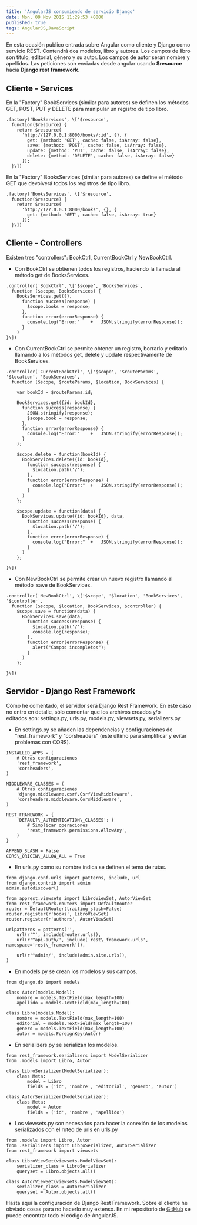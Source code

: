 ```yaml
---
title: 'AngularJS consumiendo de servicio Django'
date: Mon, 09 Nov 2015 11:29:53 +0000
published: true
tags: AngularJS,JavaScript
---
```


En esta ocasión publico entrada sobre Angular como cliente y Django como servicio REST. Contendrá dos modelos, libro y autores. Los campos de libro son título, editorial, género y su autor. Los campos de autor serán nombre y apellidos. Las peticiones son enviadas desde angular usando **$resource** hacía **Django rest framework**.

## Cliente - Services

En la "Factory" BookServices (similar para autores) se definen los métodos GET, POST, PUT y DELETE para manipular un registro de tipo libro.

```
.factory('BookServices', \['$resource',
  function($resource) {
    return $resource(
      'http://127.0.0.1:8000/books/:id', {}, {
        get: {method: 'GET', cache: false, isArray: false},
        save: {method: 'POST', cache: false, isArray: false},
        update: {method: 'PUT', cache: false, isArray: false},
        delete: {method: 'DELETE', cache: false, isArray: false}
      });
  }\])
```

En la "Factory" BooksServices (similar para autores) se define el método GET que devolverá todos los registros de tipo libro.

```
.factory('BooksServices', \['$resource',
  function($resource) {
    return $resource(
      'http://127.0.0.1:8000/books', {}, {
        get: {method: 'GET', cache: false, isArray: true}
      });
  }\])
```

## Cliente - Controllers

Existen tres "controllers": BookCtrl, CurrentBookCtrl y NewBookCtrl.

*   Con BookCtrl se obtienen todos los registros, haciendo la llamada al método get de BooksServices.

```
.controller('BookCtrl', \['$scope', 'BooksServices',
  function ($scope, BooksServices) {
    BooksServices.get({},
      function success(response) {
        $scope.books = response;
      },
      function error(errorResponse) {
        console.log("Error:"	+	JSON.stringify(errorResponse));
      }
    )
}\])
```

*   Con CurrentBookCtrl se permite obtener un registro, borrarlo y editarlo llamando a los métodos get, delete y update respectivamente de BookServices.

```
.controller('CurrentBookCtrl', \['$scope', '$routeParams', '$location', 'BookServices',
  function ($scope, $routeParams, $location, BookServices) {

    var bookId = $routeParams.id;

    BookServices.get({id: bookId},
      function success(response) {
        JSON.stringify(response);
        $scope.book = response;
      },
      function error(errorResponse) {
        console.log("Error:"	+	JSON.stringify(errorResponse));
      }
    );

    $scope.delete = function(bookId) {
      BookServices.delete({id: bookId},
        function success(response) {
          $location.path('/');
        },
        function error(errorResponse) {
          console.log("Error:"	+	JSON.stringify(errorResponse));
        }
      )
    };

    $scope.update = function(data) {
      BookServices.update({id: bookId}, data,
        function success(response) {
          $location.path('/');
        },
        function error(errorResponse) {
          console.log("Error:"	+	JSON.stringify(errorResponse));
        }
      )
    };

}\])
```

*   Con NewBookCtrl se permite crear un nuevo registro llamando al método  save de BookServices.

```
.controller('NewBookCtrl', \['$scope', '$location', 'BookServices', '$controller',
  function ($scope, $location, BookServices, $controller) {
    $scope.save = function(data) {
      BookServices.save(data,
        function success(response) {
          $location.path('/');
          console.log(response);
        },
        function error(errorResponse) {
          alert("Campos incompletos");
        }
      )
    };

}\])
```

## Servidor - Django Rest Framework

Cómo he comentado, el servidor será Django Rest Framework. En este caso no entro en detalle, sólo comentar que los archivos creados y/o editados son: settings.py, urls.py, models.py, viewsets.py, serializers.py

*   En settings.py se añaden las dependencias y configuraciones de "rest_framework" y "corsheaders" (este último para simplificar y evitar problemas con CORS).

```
INSTALLED_APPS = (
    # Otras configuraciones
    'rest_framework',
    'corsheaders',
)

MIDDLEWARE_CLASSES = (
    # Otras configuraciones
    'django.middleware.csrf.CsrfViewMiddleware',
    'corsheaders.middleware.CorsMiddleware',
)

REST_FRAMEWORK = {
    'DEFAULT\_AUTHENTICATION\_CLASSES': (
        # Simplicar operaciones
        'rest_framework.permissions.AllowAny',
    )
}

APPEND_SLASH = False
CORS\_ORIGIN\_ALLOW_ALL = True
```

*   En urls.py como su nombre indica se definen el tema de rutas.

```
from django.conf.urls import patterns, include, url
from django.contrib import admin
admin.autodiscover()

from apprest.viewsets import LibroViewSet, AutorViewSet
from rest_framework.routers import DefaultRouter
router = DefaultRouter(trailing_slash=False)
router.register(r'books', LibroViewSet)
router.register(r'authors', AutorViewSet)

urlpatterns = patterns('',
    url(r'^', include(router.urls)),
    url(r'^api-auth/', include('rest\_framework.urls', namespace='rest\_framework')),

    url(r'^admin/', include(admin.site.urls)),
)
```

*   En models.py se crean los modelos y sus campos.

```
from django.db import models

class Autor(models.Model):
    nombre = models.TextField(max_length=100)
    apellido = models.TextField(max_length=100)

class Libro(models.Model):
    nombre = models.TextField(max_length=100)
    editorial = models.TextField(max_length=100)
    genero = models.TextField(max_length=100)
    autor = models.ForeignKey(Autor)
```

*   En serializers.py se serializan los modelos.

```
from rest_framework.serializers import ModelSerializer
from .models import Libro, Autor

class LibroSerializer(ModelSerializer):
    class Meta:
        model = Libro
        fields = ('id', 'nombre', 'editorial', 'genero', 'autor')

class AutorSerializer(ModelSerializer):
    class Meta:
        model = Autor
        fields = ('id', 'nombre', 'apellido')
```

*   Los viewsets.py son necesarios para hacer la conexión de los modelos serializados con el ruteo de urls en urls.py

```
from .models import Libro, Autor
from .serializers import LibroSerializer, AutorSerializer
from rest_framework import viewsets

class LibroViewSet(viewsets.ModelViewSet):
    serializer_class = LibroSerializer
    queryset = Libro.objects.all()

class AutorViewSet(viewsets.ModelViewSet):
    serializer_class = AutorSerializer
    queryset = Autor.objects.all()
```

Hasta aquí la configuración de Django Rest Framework. Sobre el cliente he obviado cosas para no hacerlo muy extenso. En mi repositorio de [GitHub](https://github.com/ivanalbizu/django_angular) se puede encontrar todo el código de AngularJS.